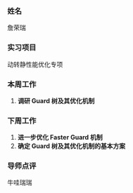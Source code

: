 ### 姓名

詹荣瑞

### 实习项目

动转静性能优化专项

### 本周工作

1. **调研 Guard 树及其优化机制**

### 下周工作

1. **进一步优化 Faster Guard 机制**
2. **确定 Guard 树及其优化机制的基本方案**

### 导师点评

牛哇瑞瑞

